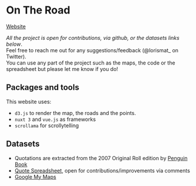 # On The Road

[Website](https://scroll-on-the-road.netlify.app/)  

_All the project is open for contributions, via github, or the datasets links below_.  
Feel free to reach me out for any suggestions/feedback (@lorismat_ on Twitter).  
You can use any part of the project such as the maps, the code or the spreadsheet but please let me know if you do!

## Packages and tools

This website uses:
- `d3.js` to render the map, the roads and the points.
- `nuxt 3` and `vue.js` as frameworks
- `scrollama` for scrollytelling

## Datasets

- Quotations are extracted from the 2007 Original Roll edition by [Penguin Book](https://www.penguinrandomhouse.com/books/532510/on-the-road-the-original-scroll-by-jack-kerouac/)
- [Quote Spreadsheet](https://docs.google.com/spreadsheets/d/1lqpTaeTtosI7LV2zcAdRcX9cuxbxRK4yZx9RiXgk3go/), open for contributions/improvements via comments
- [Google My Maps](https://drive.google.com/drive/folders/1xazTS5vj55szr1AcX44OCdgju1ZepKu0)
